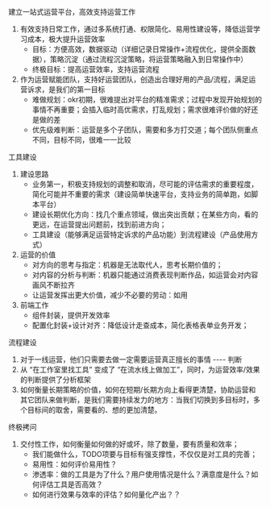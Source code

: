 建立一站式运营平台，高效支持运营工作

1. 有效支持日常工作，通过多系统打通、权限简化、易用性建设等，降低运营学习成本，极大提升运营效率
   - 目标：方便高效，数据驱动（详细记录日常操作+流程优化，提供全面数据），策略沉淀（通过流程沉淀策略，将运营策略融入到日常操作中）
   - 终极目标：提高运营效率，支持运营流程
2. 作为运营赋能团队，支持好运营团队，创造出合理好用的产品/流程，满足运营诉求，是我们的第一目标
   - 难做规划：okr初期，很难提出对平台的精准需求；过程中发现开始规划的事情不再重要；会插入临时高优需求，打乱规划；需求很难评价做的好还是做的差
   - 优先级难判断：运营是多个子团队，需要和多方打交道；每个团队侧重点不同，目标不同，很难一一比较

工具建设

1. 建设思路
   - 业务第一，积极支持规划的调整和取消，尽可能的评估需求的重要程度，简化可能并不重要的需求（建设简单快速平台，支持业务的简单跑，如脚本平台）
   - 建设长期优化方向：找几个重点领域，做出突出贡献；在某些方向，看的更远，在运营提出问题前，找到前进方向；
   - 工具建设（能够满足运营特定诉求的产品功能）到流程建设（产品使用方式）
2. 运营的价值
   - 对方向的思考与指定：机器是无法取代人，思考长期价值的；
   - 对内容的分析与判断：机器只能通过消费表现判断作品，如运营会对内容画风不断拉齐
   - 让运营发挥出更大价值，减少不必要的劳动：如用
3. 前端工作
   - 组件封装，提供开发效率
   - 配置化封装+设计对齐：降低设计走查成本，简化表格表单业务开发；

流程建设

1. 对于一线运营，他们只需要去做一定需要运营真正擅长的事情 ---- 判断
2. 从 “在工作室里找工具” 变成了 “在流水线上做加工”，同时，为运营效率/效果的判断提供了分析框架
3. 如何衡量长期策略的价值，如何在短期/长期方向上看得更清楚，协助运营和其它团队来做判断，是我们需要持续发力的地方：当我们切换到多目标时，多个目标间的取舍，需要看的、想的更加清楚。

终极拷问

1. 交付性工作，如何衡量如何做的好或坏，除了数量，要有质量和效率；
   - 我们能做什么，TODO项要与目标有强支撑性，不仅仅是对工具的完善；
   - 易用性：如何评价易用性？
   - 渗透率：做的工具是为了什么？用户使用情况是什么？满意度是什么？如何评估工具是否高效？
   - 如何进行效果与效率的评估？如何量化产出？？





